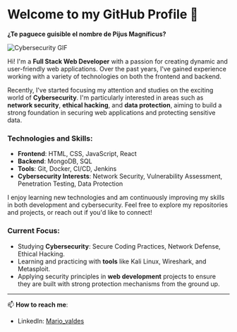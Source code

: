 # Welcome to my GitHub Profile 👋  

**¿Te paguece guisible el nombre de Pijus Magníficus?**

![Cybersecurity GIF](https://media3.giphy.com/media/v1.Y2lkPTc5MGI3NjExYW0ybzF2b2hycjB4cWRnaDJyZDF1ODFsbG5rZGdmdGFzbXBkdXE0MCZlcD12MV9pbnRlcm5hbF9naWZfYnlfaWQmY3Q9Zw/qcgtyllMthBL2/giphy.gif)


Hi! I'm a **Full Stack Web Developer** with a passion for creating dynamic and user-friendly web applications. Over the past years, I've gained experience working with a variety of technologies on both the frontend and backend.

Recently, I've started focusing my attention and studies on the exciting world of **Cybersecurity**. I'm particularly interested in areas such as **network security**, **ethical hacking**, and **data protection**, aiming to build a strong foundation in securing web applications and protecting sensitive data.

### Technologies and Skills:
- **Frontend**: HTML, CSS, JavaScript, React
- **Backend**: MongoDB, SQL
- **Tools**: Git, Docker, CI/CD, Jenkins
- **Cybersecurity Interests**: Network Security, Vulnerability Assessment, Penetration Testing, Data Protection

I enjoy learning new technologies and am continuously improving my skills in both development and cybersecurity. Feel free to explore my repositories and projects, or reach out if you'd like to connect!

### Current Focus:
- Studying **Cybersecurity**: Secure Coding Practices, Network Defense, Ethical Hacking.
- Learning and practicing with **tools** like Kali Linux, Wireshark, and Metasploit.
- Applying security principles in **web development** projects to ensure they are built with strong protection mechanisms from the ground up.

---

📫 **How to reach me**:
- LinkedIn: [Mario_valdes](https://linkedin.com/in/mario-valdes-centurion)

